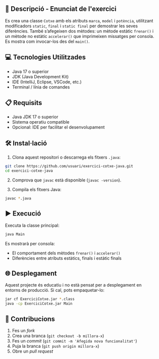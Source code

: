 ## 📄 Descripció - Enunciat de l'exercici

Es crea una classe `Cotxe` amb els atributs `marca`, `model` i `potència`, utilitzant modificadors `static`, `final` i `static final` per demostrar les seves diferències. També s’afegeixen dos mètodes: un mètode estàtic `frenar()` i un mètode no estàtic `accelerar()` que imprimeixen missatges per consola. Es mostra com invocar-los des del `main()`.

## 💻 Tecnologies Utilitzades

- Java 17 o superior
- JDK (Java Development Kit)
- IDE (IntelliJ, Eclipse, VSCode, etc.)
- Terminal / línia de comandes

## 📋 Requisits

- Java JDK 17 o superior
- Sistema operatiu compatible
- Opcional: IDE per facilitar el desenvolupament

## 🛠️ Instal·lació

1. Clona aquest repositori o descarrega els fitxers `.java`:

```bash
git clone https://github.com/usuari/exercici-cotxe-java.git
cd exercici-cotxe-java
```

2. Comprova que `javac` està disponible (`javac -version`).

3. Compila els fitxers Java:

```bash
javac *.java
```
## ▶️ Execució

Executa la classe principal:

```bash
java Main
```

Es mostrarà per consola:
- El comportament dels mètodes `frenar()` i `accelerar()`
- Diferències entre atributs estàtics, finals i estàtic finals

## 🌐 Desplegament

Aquest projecte és educatiu i no està pensat per a desplegament en entorns de producció. Si cal, pots empaquetar-lo:

```bash
jar cf ExerciciCotxe.jar *.class
java -cp ExerciciCotxe.jar Main
```
## 🤝 Contribucions

1. Fes un *fork*
2. Crea una branca (`git checkout -b millora-x`)
3. Fes un *commit* (`git commit -m 'Afegida nova funcionalitat'`)
4. Puja la branca (`git push origin millora-x`)
5. Obre un *pull request*
